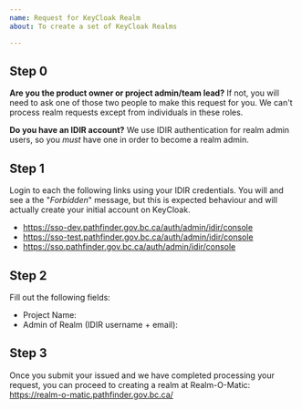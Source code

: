 ```yaml
---
name: Request for KeyCloak Realm
about: To create a set of KeyCloak Realms

---
```

## Step 0
**Are you the product owner or project admin/team lead?**
If not, you will need to ask one of those two people to make this request for you. We can't process realm requests except from individuals in these roles.

**Do you have an IDIR account?**
We use IDIR authentication for realm admin users, so you *must* have one in order to become a realm admin.  

## Step 1
Login to each the following links using your IDIR credentials. You will and see a the "_Forbidden_" message, but this is expected behaviour and will actually create your initial account on KeyCloak.
- https://sso-dev.pathfinder.gov.bc.ca/auth/admin/idir/console
- https://sso-test.pathfinder.gov.bc.ca/auth/admin/idir/console
- https://sso.pathfinder.gov.bc.ca/auth/admin/idir/console


## Step 2
Fill out the following fields:

* Project Name: 
* Admin of Realm (IDIR username + email): 

## Step 3
Once you submit your issued and we have completed processing your request, you can proceed to creating a realm at Realm-O-Matic: https://realm-o-matic.pathfinder.gov.bc.ca/
